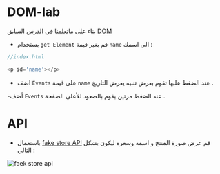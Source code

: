 # DOM-lab
 
 بناء على ماتعلمنا في الدرس السابق [DOM](https://github.com/Tuwaiq-Academy-Training/Advanced-JavaScript-Lesson)
- بستخدام `get Element` قم بغير قيمة `name` الى اسمك :
```js
//index.html

<p id='name'></p>

```
- اضف `Events` على قيمة `name` عند الضغط عليها تقوم بعرض تنبيه يعرض التاريخ .

-أضف `Events` عند الضغط مرتين يقوم بالصعود للأعلى الصفحة .

# API
- باستعمال [fake store API](https://fakestoreapi.com) قم عرض صورة المنتج و اسمه وسعره ليكون بشكل التالي :
   
   
![faek store api](https://lh3.googleusercontent.com/u/0/drive-viewer/AFDK6gNMcMNxMunjWKHqGOS0oZaWkHFw9CApiOAmRY0vv59PP-krL5r924F-OJvJ_L1agsXa6PThrYyyCwq7k6H2Kq8vaW7Ofw=w1366-h657)
